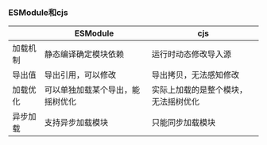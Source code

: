 ### ESModule和cjs

| |ESModule|cjs|
|----|----|----|
|加载机制|静态编译确定模块依赖|运行时动态修改导入源|
|导出值|导出引用，可以修改|导出拷贝，无法感知修改|
|加载优化|可以单独加载某个导出，能摇树优化|实际上加载的是整个模块，无法摇树优化|
|异步加载|支持异步加载模块|只能同步加载模块|